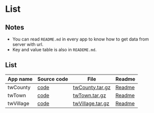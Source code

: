 # List

## Notes

- You can read `README.md` in every app to know how to get data from server with url.
- Key and value table is also in `READEME.md`.

## List

App name | Source code | File      | Readme
---------|-------------|-----------|---------------
twCounty | [code](https://github.com/HsuTing/gis/tree/data/twCounty) | [twCounty.tar.gz](https://hsuting.github.io/gis/release/twCounty.tar.gz) | [Readme](https://github.com/HsuTing/gis/blob/data/twCounty/README.md)
twTown | [code](https://github.com/HsuTing/gis/tree/data/twTown) | [twTown.tar.gz](https://hsuting.github.io/gis/release/twTown.tar.gz) | [Readme](https://github.com/HsuTing/gis/blob/data/twTown/README.md)
twVillage | [code](https://github.com/HsuTing/gis/tree/data/twVillage) | [twVillage.tar.gz](https://hsuting.github.io/gis/release/twVillage.tar.gz) | [Readme](https://github.com/HsuTing/gis/blob/data/twVillage/README.md)
